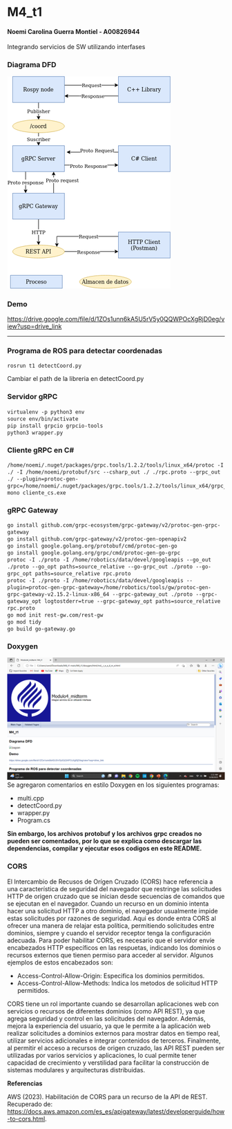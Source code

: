 # M4_t1
#### Noemi Carolina Guerra Montiel - A00826944
Integrando servicios de SW utilizando interfases

### Diagrama DFD
![Diagram](diagramas/DFD_Tarea_Interfases.png)

### Demo
https://drive.google.com/file/d/1ZOs1unn6kA5U5rV5y0QQWPOcXgRjD0eg/view?usp=drive_link

---
### Programa de ROS para detectar coordenadas
```
rosrun t1 detectCoord.py
```
Cambiar el path de la libreria en detectCoord.py

### Servidor gRPC
```
virtualenv -p python3 env
source env/bin/activate
pip install grpcio grpcio-tools
python3 wrapper.py
```

### Cliente gRPC en C#
```
/home/noemi/.nuget/packages/grpc.tools/1.2.2/tools/linux_x64/protoc -I ./ -I /home/noemi/protobuf/src --csharp_out ./ ./rpc.proto --grpc_out ./ --plugin=protoc-gen-grpc=/home/noemi/.nuget/packages/grpc.tools/1.2.2/tools/linux_x64/grpc_csharp_plugin
mono cliente_cs.exe
```

### gRPC Gateway
```
go install github.com/grpc-ecosystem/grpc-gateway/v2/protoc-gen-grpc-gateway
go install github.com/grpc-gateway/v2/protoc-gen-openapiv2
go install google.golang.org/protobuf/cmd/protoc-gen-go
go install google.golang.org/grpc/cmd/protoc-gen-go-grpc
protoc -I ./proto -I /home/robotics/data/devel/googleapis --go_out ./proto --go_opt paths=source_relative --go-grpc_out ./proto --go-grpc_opt paths=source_relative rpc.proto
protoc -I ./proto -I /home/robotics/data/devel/googleapis --plugin=protoc-gen-grpc-gateway=/home/robotics/tools/gw/protoc-gen-grpc-gateway-v2.15.2-linux-x86_64 --grpc-gateway_out ./proto --grpc-gateway_opt logtostderr=true --grpc-gateway_opt paths=source_relative rpc.proto
go mod init rest-gw.com/rest-gw
go mod tidy
go build go-gateway.go
```

### Doxygen
![Diagram](diagramas/dox_m4.png)
Se agregaron comentarios en estilo Doxygen en los siguientes programas:
* multi.cpp
* detectCoord.py
* wrapper.py
* Program.cs

<b>
Sin embargo, los archivos protobuf y los archivos grpc creados no pueden ser comentados, por lo que se explica como descargar las dependencias, compilar y ejecutar esos codigos en este README.
</b>

### CORS
El Intercambio de Recusos de Orígen Cruzado (CORS) hace referencia a una característica de seguridad del navegador que restringe las solicitudes HTTP de origen cruzado que se inician desde secuencias de comandos que se ejecutan en el navegador. Cuando un recurso en un dominio intenta hacer una solicitud HTTP a otro dominio, el navegador usualmente impide estas solicitudes por razones de seguridad. Aqui es donde entra CORS al ofrecer una manera de relajar esta política, permitiendo solicitudes entre dominios, siempre y cuando el servidor receptor tenga la configuración adecuada.
Para poder habilitar CORS, es necesario que el servidor envíe encabezados HTTP específicos en las respuetas, indicando los dominios o recursos externos que tienen permiso para acceder al servidor. Algunos ejemplos de estos encabezados son:
* Access-Control-Allow-Origin: Especifica los dominios permitidos.
* Access-Control-Allow-Methods: Indica los metodos de solicitud HTTP permitidos.

CORS tiene un rol importante cuando se desarrollan aplicaciones web con servicios o recursos de diferentes dominios (como API REST), ya que agrega seguridad y control en las solicitudes del navegador. Además, mejora la experiencia del usuario, ya que le permite a la aplicación web realizar solicitudes a dominios externos para mostrar datos en tiempo real, utilizar servicios adicionales e integrar contenidos de terceros. Finalmente, al permitir el acceso a recursos de origen cruzado, las API REST pueden ser utilizadas por varios servicios y aplicaciones, lo cual permite tener capacidad de crecimiento y verstilidad para facilitar la construcción de sistemas modulares y arquitecturas distribuidas.

<b>Referencias</b>

AWS (2023). Habilitación de CORS para un recurso de la API de REST. Recuperado de: https://docs.aws.amazon.com/es_es/apigateway/latest/developerguide/how-to-cors.html.
